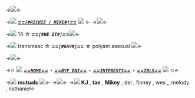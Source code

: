 ->![](https://64.media.tumblr.com/e9cd8df89dc7b1321c585e218f66ff84/tumblr_inline_mu7v5eu5gS1r37k2u.gif)<-

->![](https://64.media.tumblr.com/a5c8fe982bcaf1dbde13c4bdb98db195/tumblr_inline_mu7ui2rQRx1r37k2u.gif) [***==`[#RICHIE / MIKE#]`==***](https://pronouny.xyz/u/ashzo%20!!) ![](https://64.media.tumblr.com/a5c8fe982bcaf1dbde13c4bdb98db195/tumblr_inline_mu7ui2rQRx1r37k2u.gif) <-
->![](https://64.media.tumblr.com/71c9c560dd19244148a7a9d4a231b3d2/tumblr_inline_mu7vlgSf0f1r37k2u.gif)<-

->![](https://64.media.tumblr.com/81431edffac98af2d0ed402c779edebc/tumblr_inline_mtrpwdi1Z31qbs47q.gif) 14 ☆ ***==`[#HE IT#]`==***![](https://64.media.tumblr.com/81431edffac98af2d0ed402c779edebc/tumblr_inline_mtrpwdi1Z31qbs47q.gif)<-

->![](https://64.media.tumblr.com/tumblr_malmfuW3wt1qid2nw.gif) transmasc ☆ ***==`[#GAY#]`==*** ☆ polyam asexual ![](https://64.media.tumblr.com/tumblr_malmfuW3wt1qid2nw.gif)<-

->![](https://64.media.tumblr.com/34fb9b95592b974dfe4603e5b1c3d238/tumblr_inline_mu7vn59pFg1r37k2u.gif)<-

->✩ ![](https://64.media.tumblr.com/37785fb888ca2ea59654e988b47ec19d/fea7c63be40a46b9-9e/s75x75_c1/dbca147e495420ade1ca91248d5f10cd40d22b2e.gif)  [***==`HOME`==***](https://rentry.co/mlmTrashmouth) ⋆ [***==`BYF DNI`==***](https://rentry.co/billybyfdni) ⋆ [***==`INTERESTS`==***](https://rentry.co/billyinterests) ⋆ [***==`IRLS`==***](https://rentry.co/billyirls) ![](https://64.media.tumblr.com/37785fb888ca2ea59654e988b47ec19d/fea7c63be40a46b9-9e/s75x75_c1/dbca147e495420ade1ca91248d5f10cd40d22b2e.gif) ✩<-

->![](https://64.media.tumblr.com/tumblr_ltv0drv9Xy1r2nnw5.gif) **mutuals** ![](https://64.media.tumblr.com/tumblr_ltv0drv9Xy1r2nnw5.gif)<-
->![](https://tomomi.neocities.org/divider/div43.png)<-
->![](https://64.media.tumblr.com/tumblr_ltv0fld9wq1r2nnw5.gif) **KJ** , **tae** , **Mikey** , dei , finney , wes ,, melody , nathaniel<-